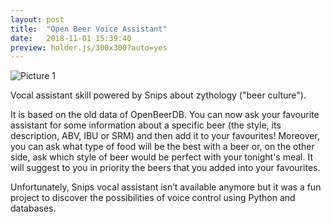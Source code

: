 ```yaml
---
layout: post
title:  "Open Beer Voice Assistant"
date:   2018-11-01 15:39:40
preview: holder.js/300x300?auto=yes
---
```


![Picture 1](holder.js/800x600?auto=yes)

Vocal assistant skill powered by Snips about zythology ("beer culture").

It is based on the old data of OpenBeerDB. You can now ask your favourite assistant for some information about a specific beer (the style, its description, ABV, IBU or SRM) and then add it to your favourites! Moreover, you can ask what type of food will be
the best with a beer or, on the other side, ask which style of beer would be perfect with your tonight's meal. It will suggest to you in priority the beers that you added into your favourites.

Unfortunately, Snips vocal assistant isn’t available anymore but it was a
fun project to discover the possibilities of voice control using Python
and databases.
